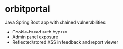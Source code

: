 # orbitportal

Java Spring Boot app with chained vulnerabilities:
- Cookie-based auth bypass
- Admin panel exposure
- Reflected/stored XSS in feedback and report viewer
